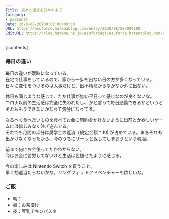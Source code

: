 ```yaml
---
Title: 淡々と過ぎる日々の中で
Category:
- personal
Date: 2020-08-28T00:01:00+09:00
URL: https://asuforce.hatenablog.com/entry/2020/08/28/000100
EditURL: https://blog.hatena.ne.jp/asuforcegt/asuforce.hatenablog.com/atom/entry/26006613620665665
---
```


[:contents]

###  毎日の違い

毎日の違いが曖昧になっている。  
在宅で仕事をしているので、家から一歩も出ない日の方が多くなっている。  
日々に変化をつけるのは大事だけど、出不精だからなかなか外に出ない。  

休日も同じような感じで、ただ仕事が無い平日って感じなのが良くないな。  
コロナ以前の生活感は完全に失われたし、かと言って毎日通勤できるかというとそれももうできないかなって気分になってる。

なるべく食べたいものを食べてお金に制約をかけないように出前とか欲しいゲームには惜しみなく注ぎ込んでる。  
それでも月間の半分は奨学金の返済（規定金額 * 10) が占めている。まぁそれも出かけなくなったから、今のうちにザーッと返してしまおうという魂胆。  

前まで何にお金使ってたかわからない。  
今はお金に苦労してないけど生活は色褪せたように感じる。

今の楽しみは Nintendo Switch を買うこと。  
早く抽選当たらないかな。リングフィットアドベンチャーも欲しいな。

### ご飯

- 朝：
- 昼：お茶漬け
- 夜：豆乳チキンパスタ
